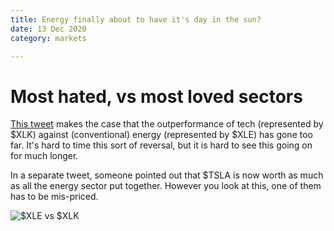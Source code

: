 ```yaml
---
title: Energy finally about to have it's day in the sun? 
date: 13 Dec 2020
category: markets

---
```



# Most hated, vs most loved sectors

[This tweet](https://twitter.com/HFI_Research/status/1322248709799780352) makes the case that the outperformance of tech (represented by $XLK) against (conventional) energy (represented by $XLE) has gone too far.
It's hard to time this sort of reversal, but it is hard to see this going on for much longer.

In a separate tweet, someone pointed out that $TSLA is now worth as much as all the energy sector put together. 
However you look at this, one of them has to be mis-priced.

![$XLE vs $XLK](https://pbs.twimg.com/media/ElmSMMrVcAAJNpu?format=png&name=900x900)

